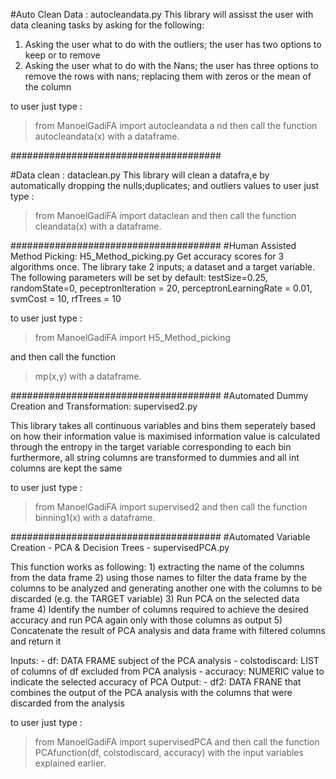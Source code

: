 #Auto Clean Data : autocleandata.py 
This library will assisst the user with data cleaning tasks by asking for the following:
1) Asking the user what to do with the outliers; the user has two options to keep or to remove
2) Asking the user what to do with the Nans; the user has three options to remove the rows with nans; replacing them with zeros or the mean of the column

to user just type : 
> from ManoelGadiFA import autocleandata a
nd then call the function 
>autocleandata(x) with a dataframe.

######################################

#Data clean : dataclean.py
This library will clean a datafra,e by automatically dropping the nulls;duplicates; and outliers values 
to user just type : 
> from ManoelGadiFA import dataclean 
and then call the function 
>cleandata(x) with a dataframe.


######################################
#Human Assisted Method Picking: H5_Method_picking.py
Get accuracy scores for 3 algorithms once. The library take 2 inputs; a dataset and a target variable.
The following parameters will be set by default:
testSize=0.25, randomState=0, peceptronIteration = 20, perceptronLearningRate = 0.01, svmCost = 10, rfTrees = 10

to user just type :
> from ManoelGadiFA import H5_Method_picking 

and then call the function 
> mp(x,y) with a dataframe.

######################################
#Automated Dummy Creation and Transformation: supervised2.py 

This library takes all continuous variables and bins them seperately based on how their information value is maximised
information value is calculated through the entropy in the target variable corresponding to each bin
furthermore, all string columns are transformed to dummies and all int columns are kept the same

to user just type : 
> from ManoelGadiFA import supervised2 
and then call the function 
> binning1(x) with a dataframe.


######################################
#Automated Variable Creation - PCA & Decision Trees - supervisedPCA.py

This function works as following: 
    1) extracting the name of the columns from the data frame
    2) using those names to filter the data frame by the columns to be 
    analyzed and generating another one with the columns to be discarded
    (e.g. the TARGET variable)
    3) Run PCA on the selected data frame
    4) Identify the number of columns required to achieve the desired accuracy
    and run PCA again only with those columns as output
    5) Concatenate the result of PCA analysis and data frame with filtered
    columns and return it


Inputs:
    - df: DATA FRAME subject of the PCA analysis
    - colstodiscard: LIST of columns of df excluded from PCA analysis
    - accuracy: NUMERIC value to indicate the selected accuracy of PCA
Output: 
    - df2: DATA FRANE that combines the output of the PCA analysis with the
    columns that were discarded from the analysis


to user just type : 
> from ManoelGadiFA import supervisedPCA 
and then call the function 
> PCAfunction(df, colstodiscard, accuracy) 
with the input variables explained earlier.


